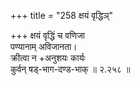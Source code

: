 +++
title = "258 क्षयं वृद्धिञ्"

+++
क्षयं वृद्धिं च वणिजा  
पण्यानाम् अविजानता।  
क्रीत्वा न +अनुशयः कार्यः  
कुर्वन् षड्-भाग-दण्ड-भाक्  ॥ २.२५८ ॥